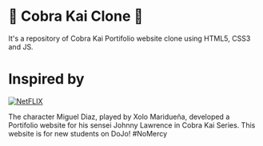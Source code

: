 # 🐍 Cobra Kai Clone 🥋
It's a repository of Cobra Kai Portifolio website clone using HTML5, CSS3 and JS. 

# Inspired by
[![NetFLIX](https://img.shields.io/badge/-Netflix-000000?style=for-the-badge&logo=NetFlix&logoColor=E50914)](https://www.freecodecamp.org/isaac7)

The character Miguel Diaz, played by Xolo Maridueña, developed a Portifolio website for his sensei Johnny Lawrence in Cobra Kai Series. This website is for new students on DoJo! #NoMercy
